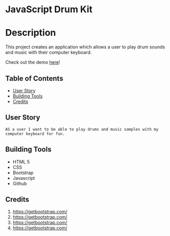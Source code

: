 # JavaScript Drum Kit 

# Description

This project creates an application which allows a user to play drum sounds and music with their computer keyboard. 


Check out the demo [here]()!

## Table of Contents

 * [User Story](#User-Story)
 * [Building Tools](#Building-Tools)
 * [Credits](#Credits)


<!-- 
![Site Photo](/client/BelayBuddyPictures/sitepage.png)
![Site Photo](/client/BelayBuddyPictures/createprofile.png)
![Site Photo](/client/BelayBuddyPictures/profilecard.png)
![Site Photo](/client/BelayBuddyPictures/login.png)
![Site Photo](/client/BelayBuddyPictures/landingpage.png) -->


## User Story
<pre><code>AS a user I want to be able to play drums and music samples with my computer keyboard for fun.
</code></pre>

## Building Tools 

 * HTML 5
 * CSS
 * Bootstrap
 * Javascript
 * Github

## Credits
1. https://getbootstrap.com/
2. https://getbootstrap.com/
3. https://getbootstrap.com/
4. https://getbootstrap.com/
